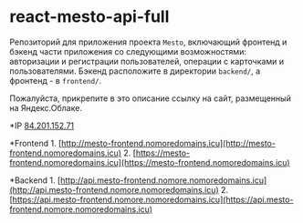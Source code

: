 # react-mesto-api-full
Репозиторий для приложения проекта `Mesto`, включающий фронтенд и бэкенд части приложения со следующими возможностями: авторизации и регистрации пользователей, операции с карточками и пользователями. Бэкенд расположите в директории `backend/`, а фронтенд - в `frontend/`. 
  
Пожалуйста, прикрепите в это описание ссылку на сайт, размещенный на Яндекс.Облаке.

*IP [84.201.152.71](http://84.201.152.71)

*Frontend 1.    [http://mesto-frontend.nomoredomains.icu](http://mesto-frontend.nomoredomains.icu)
          2.    [https://mesto-frontend.nomoredomains.icu](https://mesto-frontend.nomoredomains.icu)

*Backend  1.    [http://api.mesto-frontend.nomore.nomoredomains.icu](http://api.mesto-frontend.nomore.nomoredomains.icu)
          2.    [https://api.mesto-frontend.nomore.nomoredomains.icu](https://api.mesto-frontend.nomore.nomoredomains.icu)